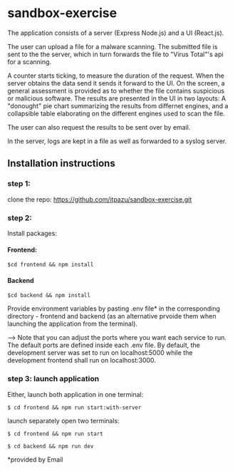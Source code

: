 # sandbox-exercise

The application consists of a server (Express Node.js) and a UI (React.js).

The user can upload a file for a malware scanning. The submitted file is sent to the the server, 
which in turn forwards the file to "Virus Total"'s api for a scanning. 

A counter starts ticking, to measure the duration of the request. When the server obtains the data send it sends it forward to the UI. 
On the screen, a general assessment is provided as to whether the file contains suspicious or malicious software. The results are presented in the UI in two layouts:
A "donought" pie chart summarizing the results from differnet engines, and a collapsible table elaborating on the different engines used to scan the file. 

The user can also request the results to be sent over by email. 

In the server, logs are kept in a file as well as forwarded to a syslog server. 

## Installation instructions

### step 1: 
clone the repo: https://github.com/itpazu/sandbox-exercise.git

### step 2: 
Install packages:

#### Frontend: 
    $cd frontend && npm install
#### Backend
    $cd backend && npm install

Provide environment variables by pasting .env file* in the corresponding directory - frontend and backend 
(as an alternative prvoide them when launching the application from the terminal).

--> Note that you can adjust the ports where you want each service to run. The default ports are defined inside each .env file. 
By default, the development server was set to run on localhost:5000 while the development frontend shall run on localhost:3000. 

### step 3: launch application
  
  Either, launch both application in one terminal:
  
    $ cd frontend && npm run start:with-server
  
  launch separately open two terminals:
    
    $ cd frontend && npm run start
    
    $ cd backend && npm run dev
      
   
  *provided by Email

